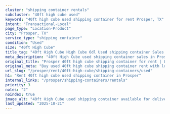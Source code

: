 ```yaml
---
cluster: "shipping container rentals"
subcluster: "40ft high cube used"
keyword: "40ft high cube used shipping container for rent Prosper, TX"
intent: "Transactional-Local"
page_type: "Location-Product"
city: "Prosper, TX"
service_type: "shipping container"
condition: "Used"
size: "40ft High Cube"
title_tag: "40ft High Cube High Cube 6dl Used shipping container Sales in Prosper | LC Container"
meta_description: "40ft High Cube used shipping container sales in Prosper. High cube containers with extra height. Fast delivery, competitive pricing. Serving shipping containers area. Quote ID: X3F. Call (214) 524-4168 for your free quote today."
original_title: "Prosper 40ft high cube shipping container for rent | LC"
original_meta: "Buy used 40ft high cube shipping container rent with local delivery in Prosper, TX. LC Container — local Since 2003. Request a fast quote today."
url_slug: "/prosper/rent/40ft-high-cube/shipping-containers/used"
h1: "Rent 40ft high cube used shipping container in Prosper"
internal_links: "/prosper/shipping-containers/rentals"
priority: 3
notes: "2"
noindex: true
image_alt: "40ft High Cube used shipping container available for delivery in Prosper"
last_updated: "2025-10-21"
---
```


<!-- TODO: Add unique city/inventory copy, images, and internal links here. -->
